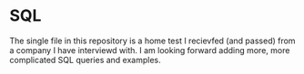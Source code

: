 # SQL
The single file in this repository is a home test I recievfed (and passed) from a company I have interviewd with. 
I am looking forward adding more, more complicated SQL queries and examples.  
